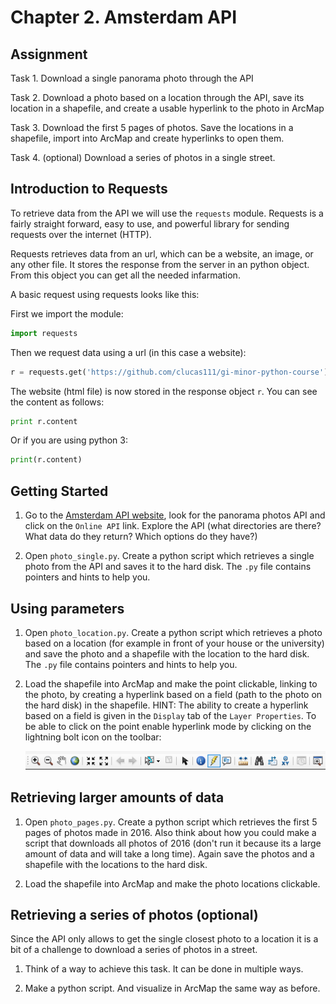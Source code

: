 # Chapter 2. Amsterdam API



## Assignment

Task 1. Download a single panorama photo through the API
 
Task 2. Download a photo based on a location through the API, save its location in a shapefile, and create a usable hyperlink to the photo in ArcMap

Task 3. Download the first 5 pages of photos. Save the locations in a shapefile, import into ArcMap and create hyperlinks to open them.

Task 4. (optional) Download a series of photos in a single street.

## Introduction to Requests

To retrieve data from the API we will use the `requests` module. Requests is a fairly straight forward, easy to use, and powerful library for sending requests over the internet (HTTP).

Requests retrieves data from an url, which can be a website, an image, or any other file. It stores the response from the server in an python object. From this object you can get all the needed infarmation.

A basic request using requests looks like this:

First we import the module:
```python
import requests
```

Then we request data using a url (in this case a website):
```python
r = requests.get('https://github.com/clucas111/gi-minor-python-course')
```

The website (html file) is now stored in the response object `r`. You can see the content as follows:
```python
print r.content
```
Or if you are using python 3:
```python
print(r.content)
```

## Getting Started

1. Go to the [Amsterdam API website](https://api.data.amsterdam.nl/api/), look for the panorama photos API and click on the `Online API` link. Explore the API (what directories are there? What data do they return? Which options do they have?)

2. Open `photo_single.py`. Create a python script which retrieves a single photo from the API and saves it to the hard disk. The `.py` file contains pointers and hints to help you.

## Using parameters

1. Open `photo_location.py`. Create a python script which retrieves a photo based on a location (for example in front of your house or the university) and save the photo and a shapefile with the location to the hard disk. The `.py` file contains pointers and hints to help you.

2. Load the shapefile into ArcMap and make the point clickable, linking to the photo, by creating a hyperlink based on a field (path to the photo on the hard disk) in the shapefile. HINT: The ability to create a hyperlink based on a field is given in the `Display` tab of the `Layer Properties`. To be able to click on the point enable hyperlink mode by clicking on the lightning bolt icon on the toolbar:

    ![alt text](hyperlink.png "Hyperlink Mode")

## Retrieving larger amounts of data

1. Open `photo_pages.py`. Create a python script which retrieves the first 5 pages of photos made in 2016. Also think about how you could make a script that downloads all photos of 2016 (don't run it because its a large amount of data and will take a long time). Again save the photos and a shapefile with the locations to the hard disk.

2. Load the shapefile into ArcMap and make the photo locations clickable.

## Retrieving a series of photos (optional)

Since the API only allows to get the single closest photo to a location it is a bit of a challenge to download a series of photos in a street.

1. Think of a way to achieve this task. It can be done in multiple ways.

2. Make a python script. And visualize in ArcMap the same way as before.
